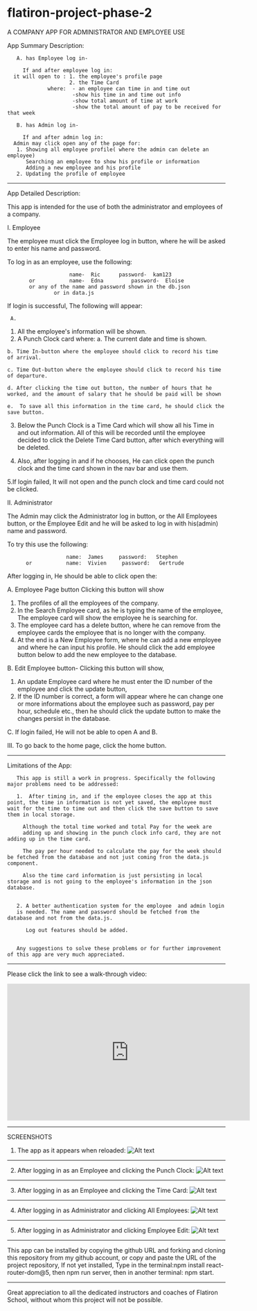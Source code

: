 # flatiron-project-phase-2

 A COMPANY APP FOR ADMINISTRATOR AND EMPLOYEE USE


App Summary Description:

       A. has Employee log in-
   
         If and after employee log in:
      it will open to : 1. the employee's profile page
                        2. the Time Card
                 where:  - an employee can time in and time out
                         -show his time in and time out info
                         -show total amount of time at work
                         -show the total amount of pay to be received for that week
                 
       B. has Admin log in-
         
         If and after admin log in:
      Admin may click open any of the page for:
       1. Showing all employee profile( where the admin can delete an     employee) 
          Searching an employee to show his profile or information 
          Adding a new employee and his profile
       2. Updating the profile of employee

--------------------------------------------------------------------------


App Detailed Description: 
     

This app is intended for the use of both the administrator and employees of a company.

I. Employee

 The employee must click the Employee log in button, where he will be asked to enter his name and password.
  
  To log in as an employee, use the following:   
                        
                        name-  Ric      password-  kam123
           or           name-  Edna         password-  Eloise
           or any of the name and password shown in the db.json
                   or in data.js
 If login is successful, The following will appear:
   
     A.
   1. All the employee's information will be shown.
   2. A Punch Clock card where:
    a. The current date and time is shown.
    
    b. Time In-button where the employee should click to record his time of arrival.
    
    c. Time Out-button where the employee should click to record his time of departure.
    
    d. After clicking the time out button, the number of hours that he worked, and the amount of salary that he should be paid will be shown 
    
    e.  To save all this information in the time card, he should click the save button.
   
   3. Below the Punch Clock is a Time Card which will show all his Time in and out information. All of this will be recorded until the employee decided to click the Delete Time Card button, after which everything will be deleted.
    
   4. Also, after logging in and if he chooses, He can click open the punch clock and the time card shown in the nav bar and use them.
  
   5.If login failed, It will not open and  the punch clock and time card could not be clicked.

II. Administrator 
 
 The Admin may click the Administrator log in button, or the All Employees button, or the Employee Edit and he will be asked to log in with his(admin) name and password. 
 
 To try this use the following:     
                       
                       name:  James     password:   Stephen
          or           name:  Vivien     password:   Gertrude
        
After logging in, He should be able to click open the:

A. Employee Page button
Clicking this button will show
1. The profiles of all the employees of the company.
2. In the Search Employee card, as he is typing the name of the employee, 
The employee card will show the employee he is searching for.
3. The employee card has a delete button, where he can remove from the employee cards the employee that is no longer with the company.
4. At the end is a New Employee form, where he can add a new employee and where he can input his profile. He should click the add employee button below to add the new employee to the database.

B. Edit Employee button-
Clicking this button will show,
1. An update Employee card where he must enter the ID number of the employee and click the update button,
2. If the ID number is correct, a form will appear where he can change one or more informations about the employee such as password, pay per hour, schedule etc., then he should click the update button to make the changes persist in the database.

 C.
 If login failed, He will not be able to open A and B.
  
  
III. To go back to the home page, click the home button.


--------------------------------------------------------------------------

Limitations of the App:
       
       This app is still a work in progress. Specifically the following major problems need to be addressed:

       1.  After timing in, and if the employee closes the app at this point, the time in information is not yet saved, the employee must wait for the time to time out and then click the save button to save them in local storage. 
       
         Although the total time worked and total Pay for the week are
         adding up and showing in the punch clock info card, they are not adding up in the time card. 
         
         The pay per hour needed to calculate the pay for the week should be fetched from the database and not just coming fron the data.js component.
         
         Also the time card information is just persisting in local storage and is not going to the employee's information in the json database. 
           
         
       2. A better authentication system for the employee  and admin login
       is needed. The name and password should be fetched from the database and not from the data.js. 
          
          Log out features should be added.

       
       Any suggestions to solve these problems or for further improvement of this app are very much appreciated.

 -------------------------------------------------------------------------

      
Please click the link to see a walk-through video:

<iframe width="560" height="315" src="https://www.youtube.com/watch?v=r5PKeKqU0ss" title="YouTube video player" frameborder="0" allow="accelerometer; autoplay; clipboard-write; encrypted-media; gyroscope; picture-in-picture; web-share" allowfullscreen></iframe>
     
------------------------------------------------------------------------

SCREENSHOTS

1. The app as it appears when reloaded:
![Alt text](<Screenshot (383).png>)

-----------------------------------------------------------------

2. After logging in as an Employee and clicking the Punch Clock:
![Alt text](<Screenshot (384).png>)

----------------------------------------------------------------------

3. After logging in as an Employee and clicking the Time Card:
![Alt text](<Screenshot (385).png>)

----------------------------------------------------------------------

4.  After logging in as Administrator and clicking All Employees:
![Alt text](<Screenshot (386).png>)

----------------------------------------------------------------------

5.  After logging in as Administrator and clicking Employee Edit:
![Alt text](<Screenshot (387).png>)

--------------------------------------------------------------------------

This app can be installed by copying the github URL and forking and cloning  this repository from my github account, or copy and paste the URL of the project repository, If not yet installed, Type in the terminal:npm install react-router-dom@5, then npm run server, then in another terminal: npm start.

--------------------------------------------------------------------------

Great appreciation to all the dedicated instructors and coaches of Flatiron School, without whom this project will not be possible.
